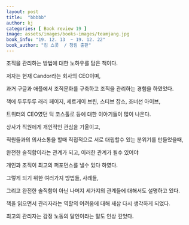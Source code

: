 ```yaml
---
layout: post
title:  "bbbbb"
author: kj
categories: [ Book review 19 ]
image: assets/images/books-images/teamjang.jpg
book_info: "19. 12. 13  ~ 19. 12. 22"
book_author: "킴 스콧  / 청림 출판"
---
```

조직을 관리하는 방법에 대한 노하우를 담은 책이다.

저자는 현재 Candor라는 회사의 CEO이며,

과거 구글과 애플에서 조직문화를 구축하고 조직을 관리하는 경험을 하였었다.

책에 두루두루 래리 페이지, 세르게이 브린, 스티브 잡스, 조너선 아이브,

트위터의 CEO였던 딕 코스톨로 등에 대한 이야기들이 많이 나온다.

상사가 직원에게 개인적인 관심을 기울이고,

직원들과의 의사소통을 할때 직접적으로 서로 대립할수 있는 분위기를 만들었을때,

완전한 솔직함이라는 관계가 되고, 이러한 관계가 될수 있어야

개인과 조직이 최고의 퍼포먼스를 낼수 있다 하였다.

그렇게 되기 위한 여러가지 방법들, 사례들,

그리고 완전한 솔직함이 아닌 나머지 세가지의 관계들에 대해서도 설명하고 있다.

책을 읽으면서 관리자라는 역할의 어려움에 대해 새삼 다시 생각하게 되었다.

최고의 관리자는 감정 노동의 달인이라는 말도 인상 깊었다.

